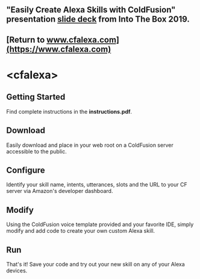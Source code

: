 ## "Easily Create Alexa Skills with ColdFusion" presentation [slide deck](https://www.cfalexa.com) from Into The Box 2019.

## [Return to www.cfalexa.com](https://www.cfalexa.com)

# &lt;cfalexa&gt; 


## Getting Started
Find complete instructions in the **instructions.pdf**.

## Download
Easily download <cfalexa> and place in your web root on a ColdFusion server accessible to the public.


## Configure
Identify your skill name, intents, utterances, slots and the URL to your CF server via Amazon's developer dashboard.


## Modify
Using the ColdFusion voice template provided and your favorite IDE, simply modify and add code to create your own custom Alexa skill.


## Run
That's it!  Save your code and try out your new skill on any of your Alexa devices.
